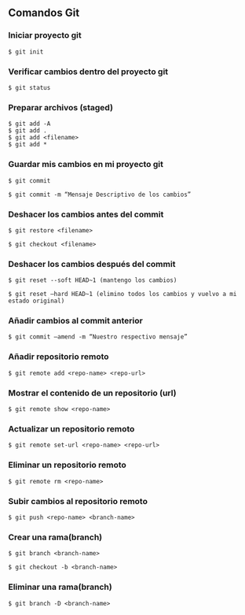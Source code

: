 ## Comandos Git

### Iniciar proyecto git

```shell
$ git init
```

### Verificar cambios dentro del proyecto git

```shell
$ git status
```
### Preparar archivos (staged)

```shell
$ git add -A
$ git add .
$ git add <filename>
$ git add *
```

### Guardar mis cambios en mi proyecto git 

```shell
$ git commit 
```
```shell
$ git commit -m “Mensaje Descriptivo de los cambios”
```

### Deshacer los cambios antes del commit 

```shell
$ git restore <filename>
```
```shell
$ git checkout <filename>
```

### Deshacer los cambios después del commit
```shell
$ git reset --soft HEAD~1 (mantengo los cambios)
```
```shell
$ git reset —hard HEAD~1 (elimino todos los cambios y vuelvo a mi estado original)
```

### Añadir cambios al commit anterior
```shell
$ git commit —amend -m “Nuestro respectivo mensaje”
```

### Añadir repositorio remoto

```shell
$ git remote add <repo-name> <repo-url>
```

### Mostrar el contenido de un repositorio (url)
```shell
$ git remote show <repo-name>
```
### Actualizar un repositorio remoto

```shell
$ git remote set-url <repo-name> <repo-url>
```
### Eliminar un repositorio remoto 
```shell
$ git remote rm <repo-name>
```

### Subir cambios al repositorio remoto

```shell
$ git push <repo-name> <branch-name>
```

### Crear una rama(branch) 

```shell
$ git branch <branch-name>
```

```shell
$ git checkout -b <branch-name>
```

### Eliminar una rama(branch)

```shell
$ git branch -D <branch-name>
```

